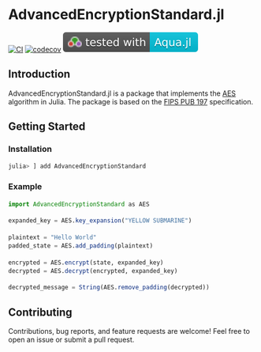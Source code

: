 # AdvancedEncryptionStandard.jl

[![CI](https://github.com/raphasampaio/AdvancedEncryptionStandard.jl/actions/workflows/CI.yml/badge.svg)](https://github.com/raphasampaio/AdvancedEncryptionStandard.jl/actions/workflows/CI.yml)
[![codecov](https://codecov.io/gh/raphasampaio/AdvancedEncryptionStandard.jl/graph/badge.svg?token=FPKzhDwSAB)](https://codecov.io/gh/raphasampaio/AdvancedEncryptionStandard.jl)
[![Aqua](https://raw.githubusercontent.com/JuliaTesting/Aqua.jl/master/badge.svg)](https://github.com/JuliaTesting/Aqua.jl)

## Introduction

AdvancedEncryptionStandard.jl is a package that implements the [AES](https://en.wikipedia.org/wiki/Advanced_Encryption_Standard) algorithm in Julia. The package is based on the [FIPS PUB 197](https://nvlpubs.nist.gov/nistpubs/FIPS/NIST.FIPS.197.pdf) specification.

## Getting Started

### Installation

```julia
julia> ] add AdvancedEncryptionStandard
```

### Example

```julia
import AdvancedEncryptionStandard as AES

expanded_key = AES.key_expansion("YELLOW SUBMARINE")

plaintext = "Hello World"
padded_state = AES.add_padding(plaintext)

encrypted = AES.encrypt(state, expanded_key)
decrypted = AES.decrypt(encrypted, expanded_key)

decrypted_message = String(AES.remove_padding(decrypted))
```

## Contributing

Contributions, bug reports, and feature requests are welcome! Feel free to open an issue or submit a pull request.
